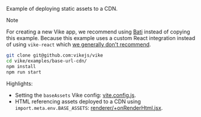 Example of deploying static assets to a CDN.

> [!NOTE]
> For creating a new Vike app, we recommend using [Bati](https://batijs.dev) instead of copying this example. Because this example uses a custom React integration instead of using `vike-react` which [we generally don't recommend](https://vike.dev/new#without-vike-react-vue-solid).

```bash
git clone git@github.com:vikejs/vike
cd vike/examples/base-url-cdn/
npm install
npm run start
```

Highlights:
 - Setting the `baseAssets` Vike config: [vite.config.js](vite.config.js).
 - HTML referencing assets deployed to a CDN using `import.meta.env.BASE_ASSETS`: [renderer/+onRenderHtml.jsx](renderer/+onRenderHtml.jsx).
